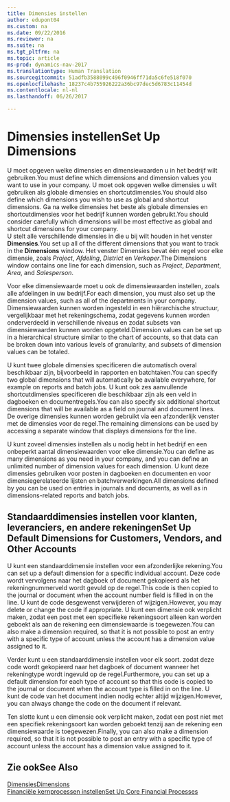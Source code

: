 ```yaml
---
title: Dimensies instellen
author: edupont04
ms.custom: na
ms.date: 09/22/2016
ms.reviewer: na
ms.suite: na
ms.tgt_pltfrm: na
ms.topic: article
ms-prod: dynamics-nav-2017
ms.translationtype: Human Translation
ms.sourcegitcommit: 51adfb3588099c496f0946ff71da5c6fe518f070
ms.openlocfilehash: 18237c4b755926222a36bc97dec5d6783c11454d
ms.contentlocale: nl-nl
ms.lasthandoff: 06/26/2017

---
```


# <a name="set-up-dimensions"></a><span data-ttu-id="0d609-102">Dimensies instellen</span><span class="sxs-lookup"><span data-stu-id="0d609-102">Set Up Dimensions</span></span>
<span data-ttu-id="0d609-103">U moet opgeven welke dimensies en dimensiewaarden u in het bedrijf wilt gebruiken.</span><span class="sxs-lookup"><span data-stu-id="0d609-103">You must define which dimensions and dimension values you want to use in your company.</span></span> <span data-ttu-id="0d609-104">U moet ook opgeven welke dimensies u wilt gebruiken als globale dimensies en shortcutdimensies.</span><span class="sxs-lookup"><span data-stu-id="0d609-104">You should also define which dimensions you wish to use as global and shortcut dimensions.</span></span> <span data-ttu-id="0d609-105">Ga na welke dimensies het beste als globale dimensies en shortcutdimensies voor het bedrijf kunnen worden gebruikt.</span><span class="sxs-lookup"><span data-stu-id="0d609-105">You should consider carefully which dimensions will be most effective as global and shortcut dimensions for your company.</span></span>  
<span data-ttu-id="0d609-106">U stelt alle verschillende dimensies in die u bij wilt houden in het venster **Dimensies**.</span><span class="sxs-lookup"><span data-stu-id="0d609-106">You set up all of the different dimensions that you want to track in the **Dimensions** window.</span></span> <span data-ttu-id="0d609-107">Het venster Dimensies bevat één regel voor elke dimensie, zoals *Project*, *Afdeling*, *District* en *Verkoper*.</span><span class="sxs-lookup"><span data-stu-id="0d609-107">The Dimensions window contains one line for each dimension, such as *Project*, *Department*, *Area*, and *Salesperson*.</span></span>  

<span data-ttu-id="0d609-108">Voor elke dimensiewaarde moet u ook de dimensiewaarden instellen, zoals alle afdelingen in uw bedrijf.</span><span class="sxs-lookup"><span data-stu-id="0d609-108">For each dimension, you must also set up the dimension values, such as all of the departments in your company.</span></span> <span data-ttu-id="0d609-109">Dimensiewaarden kunnen worden ingesteld in een hiërarchische structuur, vergelijkbaar met het rekeningschema, zodat gegevens kunnen worden onderverdeeld in verschillende niveaus en zodat subsets van dimensiewaarden kunnen worden opgeteld.</span><span class="sxs-lookup"><span data-stu-id="0d609-109">Dimension values can be set up in a hierarchical structure similar to the chart of accounts, so that data can be broken down into various levels of granularity, and subsets of dimension values can be totaled.</span></span>  

<span data-ttu-id="0d609-110">U kunt twee globale dimensies specificeren die automatisch overal beschikbaar zijn, bijvoorbeeld in rapporten en batchtaken.</span><span class="sxs-lookup"><span data-stu-id="0d609-110">You can specify two global dimensions that will automatically be available everywhere, for example on reports and batch jobs.</span></span> <span data-ttu-id="0d609-111">U kunt ook zes aanvullende shortcutdimensies specificeren die beschikbaar zijn als een veld in dagboeken en documentregels.</span><span class="sxs-lookup"><span data-stu-id="0d609-111">You can also specify six additional shortcut dimensions that will be available as a field on journal and document lines.</span></span> <span data-ttu-id="0d609-112">De overige dimensies kunnen worden gebruikt via een afzonderlijk venster met de dimensies voor de regel.</span><span class="sxs-lookup"><span data-stu-id="0d609-112">The remaining dimensions can be used by accessing a separate window that displays dimensions for the line.</span></span>  

<span data-ttu-id="0d609-113">U kunt zoveel dimensies instellen als u nodig hebt in het bedrijf en een onbeperkt aantal dimensiewaarden voor elke dimensie.</span><span class="sxs-lookup"><span data-stu-id="0d609-113">You can define as many dimensions as you need in your company, and you can define an unlimited number of dimension values for each dimension.</span></span> <span data-ttu-id="0d609-114">U kunt deze dimensies gebruiken voor posten in dagboeken en documenten en voor dimensiegerelateerde lijsten en batchverwerkingen.</span><span class="sxs-lookup"><span data-stu-id="0d609-114">All dimensions defined by you can be used on entries in journals and documents, as well as in dimensions-related reports and batch jobs.</span></span>  

## <a name="set-up-default-dimensions-for-customers-vendors-and-other-accounts"></a><span data-ttu-id="0d609-115">Standaarddimensies instellen voor klanten, leveranciers, en andere rekeningen</span><span class="sxs-lookup"><span data-stu-id="0d609-115">Set Up Default Dimensions for Customers, Vendors, and Other Accounts</span></span>
<span data-ttu-id="0d609-116">U kunt een standaarddimensie instellen voor een afzonderlijke rekening.</span><span class="sxs-lookup"><span data-stu-id="0d609-116">You can set up a default dimension for a specific individual account.</span></span> <span data-ttu-id="0d609-117">Deze code wordt vervolgens naar het dagboek of document gekopieerd als het rekeningnummerveld wordt gevuld op de regel.</span><span class="sxs-lookup"><span data-stu-id="0d609-117">This code is then copied to the journal or document when the account number field is filled in on the line.</span></span> <span data-ttu-id="0d609-118">U kunt de code desgewenst verwijderen of wijzigen.</span><span class="sxs-lookup"><span data-stu-id="0d609-118">However, you may delete or change the code if appropriate.</span></span> <span data-ttu-id="0d609-119">U kunt een dimensie ook verplicht maken, zodat een post met een specifieke rekeningsoort alleen kan worden geboekt als aan de rekening een dimensiewaarde is toegewezen.</span><span class="sxs-lookup"><span data-stu-id="0d609-119">You can also make a dimension required, so that it is not possible to post an entry with a specific type of account unless the account has a dimension value assigned to it.</span></span>  

<span data-ttu-id="0d609-120">Verder kunt u een standaarddimensie instellen voor elk soort. zodat deze code wordt gekopieerd naar het dagboek of document wanneer het rekeningtype wordt ingevuld op de regel.</span><span class="sxs-lookup"><span data-stu-id="0d609-120">Furthermore, you can set up a default dimension for each type of account so that this code is copied to the journal or document when the account type is filled in on the line.</span></span> <span data-ttu-id="0d609-121">U kunt de code van het document indien nodig echter altijd wijzigen.</span><span class="sxs-lookup"><span data-stu-id="0d609-121">However, you can always change the code on the document if relevant.</span></span>  

<span data-ttu-id="0d609-122">Ten slotte kunt u een dimensie ook verplicht maken, zodat een post niet met een specifiek rekeningsoort kan worden geboekt tenzij aan de rekening een dimensiewaarde is toegewezen.</span><span class="sxs-lookup"><span data-stu-id="0d609-122">Finally, you can also make a dimension required, so that it is not possible to post an entry with a specific type of account unless the account has a dimension value assigned to it.</span></span>

## <a name="see-also"></a><span data-ttu-id="0d609-123">Zie ook</span><span class="sxs-lookup"><span data-stu-id="0d609-123">See Also</span></span>
[<span data-ttu-id="0d609-124">Dimensies</span><span class="sxs-lookup"><span data-stu-id="0d609-124">Dimensions</span></span>](finance-setup-dimensions.md)  
[<span data-ttu-id="0d609-125">Financiële kernprocessen instellen</span><span class="sxs-lookup"><span data-stu-id="0d609-125">Set Up Core Financial Processes</span></span>](finance-setup-setup-finance-setup.md)

